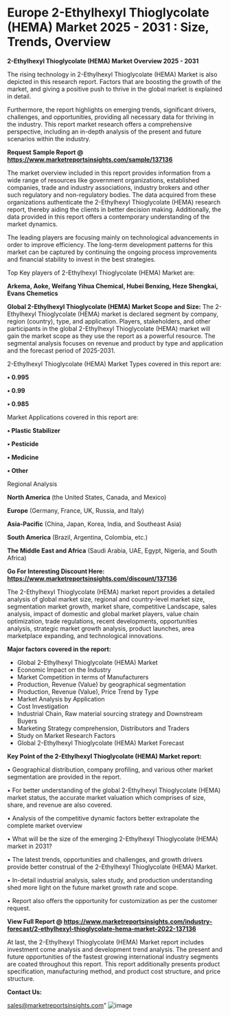 # Europe 2-Ethylhexyl Thioglycolate (HEMA) Market 2025 - 2031 : Size, Trends, Overview

<Strong> 2-Ethylhexyl Thioglycolate (HEMA) Market Overview 2025 - 2031</strong>

The rising technology in 2-Ethylhexyl Thioglycolate (HEMA) Market is also depicted in this research report. Factors that are boosting the growth of the market, and giving a positive push to thrive in the global market is explained in detail.

Furthermore, the report highlights on emerging trends, significant drivers, challenges, and opportunities, providing all necessary data for thriving in the industry. This report market research offers a comprehensive perspective, including an in-depth analysis of the present and future scenarios within the industry.

<strong>Request Sample Report @ <a href=https://www.marketreportsinsights.com/sample/137136>https://www.marketreportsinsights.com/sample/137136</a></strong>

The market overview included in this report provides information from a wide range of resources like government organizations, established companies, trade and industry associations, industry brokers and other such regulatory and non-regulatory bodies. The data acquired from these organizations authenticate the 2-Ethylhexyl Thioglycolate (HEMA) research report, thereby aiding the clients in better decision making. Additionally, the data provided in this report offers a contemporary understanding of the market dynamics.

The leading players are focusing mainly on technological advancements in order to improve efficiency. The long-term development patterns for this market can be captured by continuing the ongoing process improvements and financial stability to invest in the best strategies.

Top Key players of 2-Ethylhexyl Thioglycolate (HEMA) Market are:

<strong>Arkema, Aoke, Weifang Yihua Chemical, Hubei Benxing, Heze Shengkai, Evans Chemetics</strong>

<strong><b>Global 2-Ethylhexyl Thioglycolate (HEMA) Market Scope and Size:</b></strong>
The 2-Ethylhexyl Thioglycolate (HEMA) market is declared segment by company, region (country), type, and application. Players, stakeholders, and other participants in the global 2-Ethylhexyl Thioglycolate (HEMA) market will gain the market scope as they use the report as a powerful resource. The segmental analysis focuses on revenue and product by type and application and the forecast period of 2025-2031.

2-Ethylhexyl Thioglycolate (HEMA) Market Types covered in this report are:

<strong>• 0.995

• 0.99

• 0.985</strong>

Market Applications covered in this report are:

<strong>• Plastic Stabilizer

• Pesticide

• Medicine

• Other</strong> 

Regional Analysis

<strong>North America</strong> (the United States, Canada, and Mexico)

<strong>Europe</strong> (Germany, France, UK, Russia, and Italy)

<strong>Asia-Pacific</strong> (China, Japan, Korea, India, and Southeast Asia)

<strong>South America</strong> (Brazil, Argentina, Colombia, etc.)

<strong>The Middle East and Africa</strong> (Saudi Arabia, UAE, Egypt, Nigeria, and South Africa)

<strong>Go For Interesting Discount Here: <a href=https://www.marketreportsinsights.com/discount/137136>https://www.marketreportsinsights.com/discount/137136</a></strong>

The 2-Ethylhexyl Thioglycolate (HEMA) market report provides a detailed analysis of global market size, regional and country-level market size, segmentation market growth, market share, competitive Landscape, sales analysis, impact of domestic and global market players, value chain optimization, trade regulations, recent developments, opportunities analysis, strategic market growth analysis, product launches, area marketplace expanding, and technological innovations.

<strong><b>Major factors covered in the report:</b></strong>
<ul>
  <li>Global 2-Ethylhexyl Thioglycolate (HEMA) Market </li>
  <li>Economic Impact on the Industry</li>
  <li>Market Competition in terms of Manufacturers</li>
  <li>Production, Revenue (Value) by geographical segmentation</li>
  <li>Production, Revenue (Value), Price Trend by Type</li>
  <li>Market Analysis by Application</li>
  <li>Cost Investigation</li>
  <li>Industrial Chain, Raw material sourcing strategy and Downstream Buyers</li>
  <li>Marketing Strategy comprehension, Distributors and Traders</li>
  <li>Study on Market Research Factors</li>
  <li>Global 2-Ethylhexyl Thioglycolate (HEMA) Market Forecast</li>
</ul>

<strong><b>Key Point of the 2-Ethylhexyl Thioglycolate (HEMA) Market report:</b></strong>

• Geographical distribution, company profiling, and various other market segmentation are provided in the report.

• For better understanding of the global 2-Ethylhexyl Thioglycolate (HEMA) market status, the accurate market valuation which comprises of size, share, and revenue are also covered.

• Analysis of the competitive dynamic factors better extrapolate the complete market overview

• What will be the size of the emerging 2-Ethylhexyl Thioglycolate (HEMA) market in 2031?

• The latest trends, opportunities and challenges, and growth drivers provide better construal of the 2-Ethylhexyl Thioglycolate (HEMA) Market.

• In-detail industrial analysis, sales study, and production understanding shed more light on the future market growth rate and scope.

• Report also offers the opportunity for customization as per the customer request.

<strong><b>View Full Report @ <a href=https://www.marketreportsinsights.com/industry-forecast/2-ethylhexyl-thioglycolate-hema-market-2022-137136>https://www.marketreportsinsights.com/industry-forecast/2-ethylhexyl-thioglycolate-hema-market-2022-137136</a></b></strong>


At last, the 2-Ethylhexyl Thioglycolate (HEMA) Market report includes investment come analysis and development trend analysis. The present and future opportunities of the fastest growing international industry segments are coated throughout this report. This report additionally presents product specification, manufacturing method, and product cost structure, and price structure.

<strong>Contact Us:</strong>

sales@marketreportsinsights.com"
![image](https://github.com/user-attachments/assets/82aee299-3c76-43ad-85b1-1e31db7e4395)
